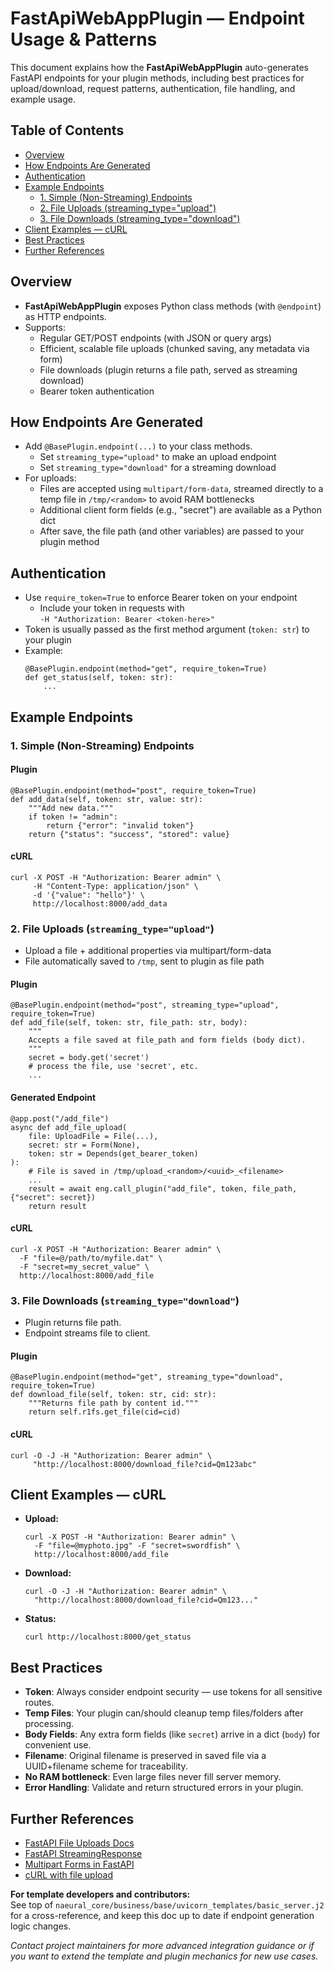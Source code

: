 # FastApiWebAppPlugin — Endpoint Usage & Patterns

This document explains how the **FastApiWebAppPlugin** auto-generates FastAPI endpoints for your plugin methods, including best practices for upload/download, request patterns, authentication, file handling, and example usage.

## Table of Contents

- [Overview](#overview)
- [How Endpoints Are Generated](#how-endpoints-are-generated)
- [Authentication](#authentication)
- [Example Endpoints](#example-endpoints)
  - [1. Simple (Non-Streaming) Endpoints](#1-simple-non-streaming-endpoints)
  - [2. File Uploads (streaming_type="upload")](#2-file-uploads-streaming_typeupload)
  - [3. File Downloads (streaming_type="download")](#3-file-downloads-streaming_typedownload)
- [Client Examples — cURL](#client-examples--curl)
- [Best Practices](#best-practices)
- [Further References](#further-references)

## Overview

- **FastApiWebAppPlugin** exposes Python class methods (with `@endpoint`) as HTTP endpoints.
- Supports:
  - Regular GET/POST endpoints (with JSON or query args)
  - Efficient, scalable file uploads (chunked saving, any metadata via form)
  - File downloads (plugin returns a file path, served as streaming download)
  - Bearer token authentication

## How Endpoints Are Generated

- Add `@BasePlugin.endpoint(...)` to your class methods.
    - Set `streaming_type="upload"` to make an upload endpoint
    - Set `streaming_type="download"` for a streaming download
- For uploads:
    - Files are accepted using `multipart/form-data`, streamed directly to a temp file in `/tmp/<random>` to avoid RAM bottlenecks
    - Additional client form fields (e.g., "secret") are available as a Python dict
    - After save, the file path (and other variables) are passed to your plugin method

## Authentication

- Use `require_token=True` to enforce Bearer token on your endpoint
  - Include your token in requests with  
    `-H "Authorization: Bearer <token-here>"`
- Token is usually passed as the first method argument (`token: str`) to your plugin
- Example:
    ```
    @BasePlugin.endpoint(method="get", require_token=True)
    def get_status(self, token: str):
        ...
    ```

## Example Endpoints

### 1. Simple (Non-Streaming) Endpoints

#### Plugin
```
@BasePlugin.endpoint(method="post", require_token=True)
def add_data(self, token: str, value: str):
    """Add new data."""
    if token != "admin":
        return {"error": "invalid token"}
    return {"status": "success", "stored": value}
```
#### cURL
```
curl -X POST -H "Authorization: Bearer admin" \
     -H "Content-Type: application/json" \
     -d '{"value": "hello"}' \
     http://localhost:8000/add_data
```

### 2. File Uploads (`streaming_type="upload"`)

- Upload a file + additional properties via multipart/form-data
- File automatically saved to `/tmp`, sent to plugin as file path

#### Plugin
```
@BasePlugin.endpoint(method="post", streaming_type="upload", require_token=True)
def add_file(self, token: str, file_path: str, body):
    """
    Accepts a file saved at file_path and form fields (body dict).
    """
    secret = body.get('secret')
    # process the file, use 'secret', etc.
    ...
```

#### Generated Endpoint
```
@app.post("/add_file")
async def add_file_upload(
    file: UploadFile = File(...),
    secret: str = Form(None),
    token: str = Depends(get_bearer_token)
):
    # File is saved in /tmp/upload_<random>/<uuid>_<filename>
    ...
    result = await eng.call_plugin("add_file", token, file_path, {"secret": secret})
    return result
```

#### cURL
```
curl -X POST -H "Authorization: Bearer admin" \
  -F "file=@/path/to/myfile.dat" \
  -F "secret=my_secret_value" \
  http://localhost:8000/add_file
```

### 3. File Downloads (`streaming_type="download"`)

- Plugin returns file path.
- Endpoint streams file to client.

#### Plugin
```
@BasePlugin.endpoint(method="get", streaming_type="download", require_token=True)
def download_file(self, token: str, cid: str):
    """Returns file path by content id."""
    return self.r1fs.get_file(cid=cid)
```

#### cURL
```
curl -O -J -H "Authorization: Bearer admin" \
     "http://localhost:8000/download_file?cid=Qm123abc"
```

## Client Examples — cURL

- **Upload:**  
  ```
  curl -X POST -H "Authorization: Bearer admin" \
    -F "file=@myphoto.jpg" -F "secret=swordfish" \
    http://localhost:8000/add_file
  ```

- **Download:**  
  ```
  curl -O -J -H "Authorization: Bearer admin" \
    "http://localhost:8000/download_file?cid=Qm123..."
  ```

- **Status:**  
  ```
  curl http://localhost:8000/get_status
  ```

## Best Practices

- **Token**: Always consider endpoint security — use tokens for all sensitive routes.
- **Temp Files**: Your plugin can/should cleanup temp files/folders after processing.
- **Body Fields**: Any extra form fields (like `secret`) arrive in a dict (`body`) for convenient use.
- **Filename**: Original filename is preserved in saved file via a UUID+filename scheme for traceability.
- **No RAM bottleneck**: Even large files never fill server memory.
- **Error Handling**: Validate and return structured errors in your plugin.

## Further References

- [FastAPI File Uploads Docs](https://fastapi.tiangolo.com/tutorial/request-files/)
- [FastAPI StreamingResponse](https://fastapi.tiangolo.com/advanced/custom-response/#streamingresponse)
- [Multipart Forms in FastAPI](https://fastapi.tiangolo.com/tutorial/request-forms/)
- [cURL with file upload](https://curl.se/docs/manual.html#-F)


**For template developers and contributors:**  
See top of `naeural_core/business/base/uvicorn_templates/basic_server.j2` for a cross-reference, and keep this doc up to date if endpoint generation logic changes.

*Contact project maintainers for more advanced integration guidance or if you want to extend the template and plugin mechanics for new use cases.*
```
